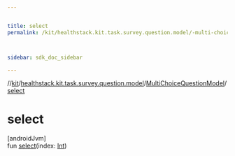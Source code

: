 ```yaml
---


title: select
permalink: /kit/healthstack.kit.task.survey.question.model/-multi-choice-question-model/select.html



sidebar: sdk_doc_sidebar

---
```



//[kit](/kit.html)/[healthstack.kit.task.survey.question.model](../index.html)/[MultiChoiceQuestionModel](index.html)/[select](select.html)



# select



[androidJvm]\
fun [select](select.html)(index: [Int](https://kotlinlang.org/api/latest/jvm/stdlib/kotlin/-int/index.html))






